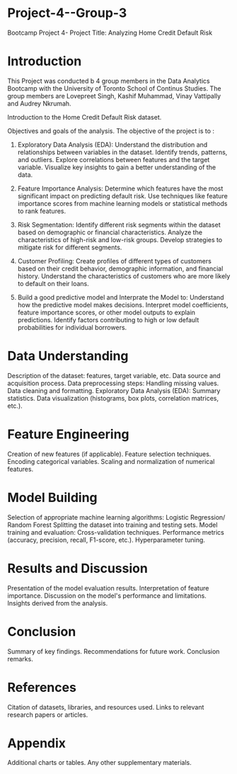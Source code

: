 # Project-4--Group-3
Bootcamp Project 4- Project Title: Analyzing Home Credit Default Risk

# Introduction
This Project was conducted b 4 group members in the Data Analytics Bootcamp with the University of Toronto School of Continus Studies. The group members are Lovepreet Singh, Kashif Muhammad, Vinay Vattipally and Audrey Nkrumah.

Introduction to the Home Credit Default Risk dataset.

Objectives and goals of the analysis.
The objective of the project is to :
1. Exploratory Data Analysis (EDA):
        Understand the distribution and relationships between variables in the dataset.
        Identify trends, patterns, and outliers.
        Explore correlations between features and the target variable.
        Visualize key insights to gain a better understanding of the data.

2. Feature Importance Analysis:
        Determine which features have the most significant impact on predicting default risk.
        Use techniques like feature importance scores from machine learning models or statistical methods to rank features.

3. Risk Segmentation:
        Identify different risk segments within the dataset based on demographic or financial characteristics.
        Analyze the characteristics of high-risk and low-risk groups.
        Develop strategies to mitigate risk for different segments.

4. Customer Profiling:
        Create profiles of different types of customers based on their credit behavior, demographic information, and financial history.
        Understand the characteristics of customers who are more likely to default on their loans.         

5. Build a good predictive model and Interprate the Model to:
        Understand how the predictive model makes decisions.
        Interpret model coefficients, feature importance scores, or other model outputs to explain predictions.
        Identify factors contributing to high or low default probabilities for individual borrowers.

# Data Understanding

Description of the dataset: features, target variable, etc.
Data source and acquisition process.
Data preprocessing steps:
Handling missing values.
Data cleaning and formatting.
Exploratory Data Analysis (EDA):
Summary statistics.
Data visualization (histograms, box plots, correlation matrices, etc.).

# Feature Engineering
Creation of new features (if applicable).
Feature selection techniques.
Encoding categorical variables.
Scaling and normalization of numerical features.

# Model Building
Selection of appropriate machine learning algorithms:
Logistic Regression/ Random Forest
Splitting the dataset into training and testing sets.
Model training and evaluation:
Cross-validation techniques.
Performance metrics (accuracy, precision, recall, F1-score, etc.).
Hyperparameter tuning.

# Results and Discussion
Presentation of the model evaluation results.
Interpretation of feature importance.
Discussion on the model's performance and limitations.
Insights derived from the analysis.

# Conclusion
Summary of key findings.
Recommendations for future work.
Conclusion remarks.

# References
Citation of datasets, libraries, and resources used.
Links to relevant research papers or articles.

# Appendix
Additional charts or tables.
Any other supplementary materials.


